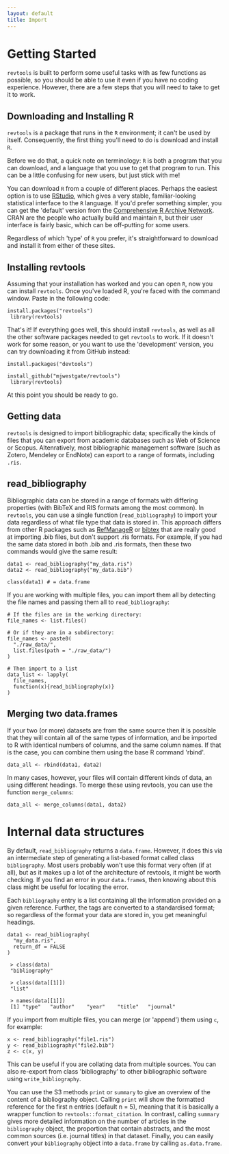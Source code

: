 ```yaml
---
layout: default
title: Import
---
```

# Getting Started
<code>revtools</code> is built to perform some useful tasks with as few functions as possible, so you should be able to use it even if you have no coding experience. However, there are a few steps that you will need to take to get it to work.

## Downloading and Installing R
<code>revtools</code> is a package that runs in the <code>R</code> environment; it can't be used by itself. Consequently, the first thing you'll need to do is download and install <code>R</code>.

Before we do that, a quick note on terminology: <code>R</code> is both a program that you can download, and a language that you use to get that program to run. This can be a little confusing for new users, but just stick with me!

You can download <code>R</code> from a couple of different places. Perhaps the easiest option is to use <a href="https://www.rstudio.com" target="_blank" rel="noopener">RStudio</a>, which gives a very stable, familiar-looking statistical interface to the <code>R</code> language. If you'd prefer something simpler, you can get the 'default' version from the <a href="https://cran.r-project.org" target="_blank" rel="noopener">Comprehensive R Archive Network</a>. CRAN are the people who actually build and maintain <code>R</code>, but their user interface is fairly basic, which can be off-putting for some users.

Regardless of which 'type' of <code>R</code> you prefer, it's straightforward to download and install it from either of these sites.

## Installing revtools
Assuming that your installation has worked and you can open <code>R</code>, now you can install <code>revtools</code>. Once you've loaded R, you're faced with the command window. Paste in the following code:

<code>install.packages("revtools")<br>
library(revtools)</code>

That's it! If everything goes well, this should install <code>revtools</code>, as well as all the other software packages needed to get <code>revtools</code> to work. If it doesn't work for some reason, or you want to use the 'development' version, you can try downloading it from GitHub instead:

<code>install.packages("devtools")<br>
install_github("mjwestgate/revtools")<br>
library(revtools)</code>

At this point you should be ready to go.

## Getting data
<code>revtools</code> is designed to import bibliographic data; specifically the kinds of files that you can export from academic databases such as Web of Science or Scopus. Altenratively, most bibliographic management software (such as Zotero, Mendeley or EndNote) can export to a range of formats, including <code>.ris</code>.

## read_bibliography
Bibliographic data can be stored in a range of formats with differing properties (with BibTeX and RIS formats among the most common). In <code>revtools</code>, you can use a single function (<code>read_bibliography</code>) to import your data regardless of what file type that data is stored in. This approach differs from other R packages such as <a href="https://cran.r-project.org/package=RefManageR" target="_blank" rel="noopener">RefManageR</a> or <a href="https://cran.r-project.org/package=bibtex" target="_blank" rel="noopener">bibtex</a> that are really good at importing .bib files, but don't support .ris formats. For example, if you had the same data stored in both .bib and .ris formats, then these two commands would give the same result:

```
data1 <- read_bibliography("my_data.ris")
data2 <- read_bibliography("my_data.bib")

class(data1) # = data.frame
```

If you are working with multiple files, you can import them all by detecting the file names and passing them all to <code>read_bibliography</code>:

```
# If the files are in the working directory:
file_names <- list.files()

# Or if they are in a subdirectory:
file_names <- paste0(
  "./raw_data/",
  list.files(path = "./raw_data/")
)

# Then import to a list
data_list <- lapply(
  file_names,
  function(x){read_bibliography(x)}
)
```

## Merging two data.frames
If your two (or more) datasets are from the same source then it is possible that they will contain all of the same types of information, and be imported to R with identical numbers of columns, and the same column names. If that is the case, you can combine them using the base R command 'rbind'.
```
data_all <- rbind(data1, data2)
```

In many cases, however, your files will contain different kinds of data, an using different headings. To merge these using revtools, you can use the function <code>merge_columns</code>:
```
data_all <- merge_columns(data1, data2)
```

# Internal data structures
By default, <code>read_bibliography</code> returns a <code>data.frame</code>. However, it does this via an intermediate step of generating a list-based format called class <code>bibliography</code>. Most users probably won't use this format very often (if at all), but as it makes up a lot of the architecture of revtools, it might be worth checking. If you find an error in your <code>data.frame</code>s, then knowing about this class might be useful for locating the error.

Each <code>bibliography</code> entry is a list containing all the information provided on a given reference. Further, the tags are converted to a standardised format; so regardless of the format your data are stored in, you get meaningful headings.

```
data1 <- read_bibliography(
  "my_data.ris",
  return_df = FALSE
)

 > class(data)
 "bibliography"

 > class(data[[1]])
 "list"

 > names(data[[1]])
 [1] "type"   "author"    "year"    "title"   "journal"
```

If you import from multiple files, you can merge (or 'append') them using <code>c</code>, for example:
```
x <- read_bibliography("file1.ris")
y <- read_bibliography("file2.bib")
z <- c(x, y)
```
This can be useful if you are collating data from multiple sources. You can also re-export from class 'bibliography' to other bibliographic software using <code>write_bibliography</code>.

You can use the S3 methods <code>print</code> or <code>summary</code> to give an overview of the content of a bibliography object. Calling <code>print</code> will show the formatted reference for the first n entries (default n = 5), meaning that it is basically a wrapper function to <code>revtools::format_citation</code>. In contrast, calling <code>summary</code> gives more detailed information on the number of articles in the <code>bibliography</code> object, the proportion that contain abstracts, and the most common sources (i.e. journal titles) in that dataset. Finally, you can easily convert your <code>bibliography</code> object into a <code>data.frame</code> by calling <code>as.data.frame</code>.